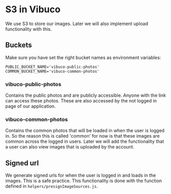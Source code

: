 # S3 in Vibuco

We use S3 to store our images. Later we will also implement upload functionality with this.

## Buckets

Make sure you have set the right bucket names as environment variables:

```
PUBLIC_BUCKET_NAME='vibuco-public-photos'
COMMON_BUCKET_NAME='vibuco-common-photos'
```

### vibuco-public-photos

Contains the public photos and are publicly accessible. Anyone with the link can access these photos. These are also accessed by the not logged in page of our application.

### vibuco-common-photos

Contains the common photos that will be loaded in when the user is logged in. So the reason this is called 'common' for now is that these images are common across the logged in users. Later we will add the functionality that a user can also view images that is uploaded by the account.

## Signed url

We generate signed urls for when the user is logged in and loads in the images. This is a safe practice. This functionality is done with the function defined in `helpers/presignImageSources.js`.

